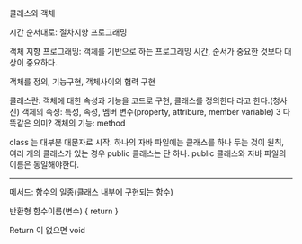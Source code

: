 클래스와 객체

시간 순서대로: 절차지향 프로그래밍

객체 지향 프로그래밍: 객체를 기반으로 하는 프로그래밍
시간, 순서가 중요한 것보다 대상이 중요하다.

객체를 정의, 기능구현, 객체사이의 협력 구현

클래스란: 객체에 대한 속성과 기능을 코드로 구현, 클래스를 정의한다 라고 한다.(청사진)
객체의 속성: 특성, 속성, 멤버 변수(property, attribure, member variable) 3 다 똑같은 의미?
객체의 기능: method 

class 는 대부분 대문자로 시작.
하나의 자바 파일에는 클래스를 하나 두는 것이 원칙, 여러 개의 클래스가 있는 경우 public 클래스는 단 하나. public 클래스와 자바 파일의 이름은 동일해야한다.

---

메서드: 함수의 일종(클래스 내부에 구현되는 함수)

반환형 함수이름(변수) {
return
}

Return 이 없으면 void